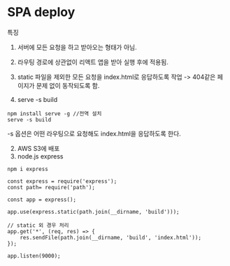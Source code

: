# SPA deploy

특징

1. 서버에 모든 요청을 하고 받아오는 형태가 아님.
2. 라우팅 경로에 상관없이 리액트 앱을 받아 실행 후에 적용됨.
3. static 파일을 제외한 모든 요청을 index.html로 응답하도록 작업 -> 404같은 페이지가 문제 없이 동작되도록 함.

4. serve -s build

```
npm install serve -g //전역 설치
serve -s build
```

-s 옵션은 어떤 라우팅으로 요청해도 index.html을 응답하도록 한다.

2. AWS S3에 배포
3. node.js express

```
npm i express

const express = require('express');
const path= require('path');

const app = express();

app.use(express.static(path.join(__dirname, 'build')));

// static 외 경우 처리
app.get('*', (req, res) => {
    res.sendFile(path.join(__dirname, 'build', 'index.html'));
});

app.listen(9000);
```
